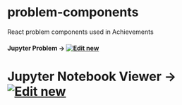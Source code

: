 # problem-components

React problem components used in Achievements


#### Jupyter Problem -> [![Edit new](https://codesandbox.io/static/img/play-codesandbox.svg)](https://codesandbox.io/s/github/walkwel/problem-components/tree/master/components/jupyterProblem)
# Jupyter Notebook Viewer -> [![Edit new](https://codesandbox.io/static/img/play-codesandbox.svg)](https://codesandbox.io/s/github/NUS-ALSET/problem-components/tree/master/jupyter-notebook-viewer)

